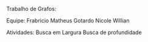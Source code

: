 Trabalho de Grafos:

Equipe:
Frabricio
Matheus Gotardo
Nicole 
Willian

Atividades:
Busca em Largura
Busca de profundidade
